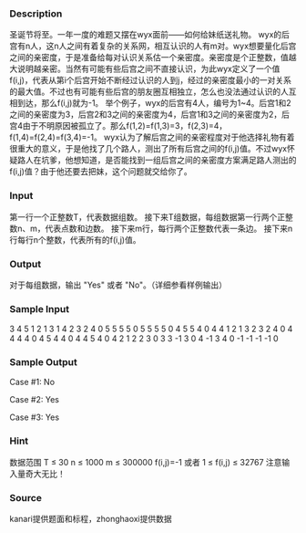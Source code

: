 
### Description
圣诞节将至。一年一度的难题又摆在wyx面前——如何给妹纸送礼物。
wyx的后宫有n人，这n人之间有着复杂的关系网，相互认识的人有m对。wyx想要量化后宫之间的亲密度，于是准备给每对认识关系估一个亲密度。亲密度是个正整数，值越大说明越亲密。当然有可能有些后宫之间不直接认识，为此wyx定义了一个值f(i,j)，代表从第i个后宫开始不断经过认识的人到j，经过的亲密度最小的一对关系的最大值。不过也有可能有些后宫的朋友圈互相独立，怎么也没法通过认识的人互相到达，那么f(i,j)就为-1。
举个例子，wyx的后宫有4人，编号为1~4。后宫1和2之间的亲密度为3，后宫2和3之间的亲密度为4，后宫1和3之间的亲密度为2，后宫4由于不明原因被孤立了。那么f(1,2)=f(1,3)=3，f(2,3)=4，f(1,4)=f(2,4)=f(3,4)=-1。
wyx认为了解后宫之间的亲密程度对于他选择礼物有着很重大的意义，于是他找了几个路人，测出了所有后宫之间的f(i,j)值。不过wyx怀疑路人在坑爹，他想知道，是否能找到一组后宫之间的亲密度方案满足路人测出的f(i,j)值？由于他还要去把妹，这个问题就交给你了。


### Input
第一行一个正整数T，代表数据组数。
接下来T组数据，每组数据第一行两个正整数n、m，代表点数和边数。
接下来m行，每行两个正整数代表一条边。
接下来n行每行n个整数，代表所有的f(i,j)值。
### Output
对于每组数据，输出 "Yes" 或者 "No"。（详细参看样例输出）
### Sample Input



3
4 5
1 2
1 3
1 4
2 3
2 4
0 5 5 5
5 0 5 5
5 5 0 4
5 5 4 0
4 4
1 2
1 3
2 3
2 4
0 4 4 4
4 0 4 5
4 4 0 4
4 5 4 0
4 2
1 2
2 3
0 3 3 -1
3 0 4 -1
3 4 0 -1
-1 -1 -1 0




### Sample Output

Case #1: No

Case #2: Yes

Case #3: Yes


### Hint

数据范围
T ≤ 30
n ≤ 1000
m ≤ 300000
f(i,j)=-1 或者 1 ≤ f(i,j) ≤ 32767
注意输入量奇大无比！

### Source
kanari提供题面和标程，zhonghaoxi提供数据
